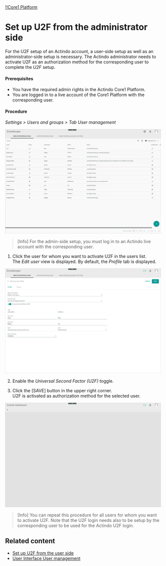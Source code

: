 [!!Core1 Platform](Core1Platform)

# Set up U2F from the administrator side

For the U2F setup of an Actindo account, a user-side setup as well as an administrator-side setup is necessary. The Actindo administrator needs to activate U2F as an authorization method for the corresponding user to complete the *U2F* setup.

#### Prerequisites

- You have the required admin rights in the Actindo Core1 Platform.
- You are logged in to a live account of the Core1 Platform with the corresponding user.

#### Procedure

*Settings > Users and groups > Tab User management*

![User management](/Assets/Screenshots/Settings/UsersGroups/UserManagement/UserManagement.png "[User management]")

> [Info] For the admin-side setup, you must log in to an Actindo live account with the corresponding user.

1. Click the user for whom you want to activate U2F in the users list.     
  The *Edit user* view is displayed. By default, the *Profile* tab is displayed.

  ![Edit user profile](/Assets/Screenshots/Settings/UsersGroups/UserManagement/EditUserProfile.png "[Edit user profile]")

2. Enable the *Universal Second Factor (U2F)* toggle.

3. Click the [SAVE] button in the upper right corner.     
  U2F is activated as authorization method for the selected user.

  ![Actindo dashboard](/Assets/Screenshots/ActindoDashboard/ActindoDashboard.png "[Actindo dashboard]")

> [Info] You can repeat this procedure for all users for whom you want to activate U2F. Note that the U2F login needs also to be setup by the corresponding user to be used for the Actindo U2F login.



## Related content

- [Set up U2F from the user side](01_UserSetupActindo.md)
- [User Interface User management](/Settings/UserInterface/00_UserInterface.md)
